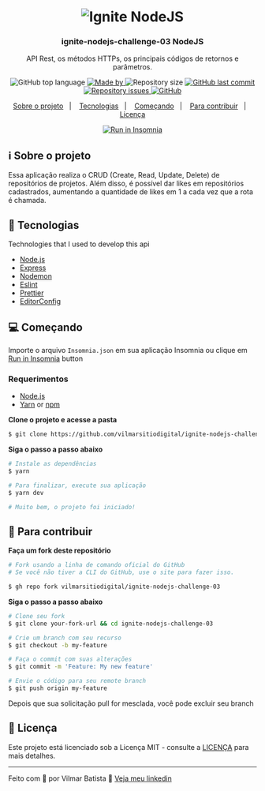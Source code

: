 <h1 align="center">
  <img alt="Ignite NodeJS" src="https://res.cloudinary.com/vilmarbatista/image/upload/v1635947944/Development/Ignite/nodejs_ignite_uxnujm.png" />
</h1>

<h3 align="center">
  ignite-nodejs-challenge-03 NodeJS
</h3>

<p align="center">API Rest, os métodos HTTPs, os principais códigos de retornos e parâmetros.</p>

<p align="center">
  <img alt="GitHub top language" src="https://img.shields.io/github/languages/top/vilmarsitiodigital/ignite-nodejs-challenge-03?color=%2300d561">

  <a href="https://www.linkedin.com/in/vilmarbatista/" target="_blank" rel="noopener noreferrer">
    <img alt="Made by" src="https://img.shields.io/badge/made%20by-vilmar-00d561">
  </a>

  <img alt="Repository size" src="https://img.shields.io/github/repo-size/vilmarsitiodigital/ignite-nodejs-challenge-03?color=%2300d561">

  <a href="https://github.com/vilmarsitiodigital/ignite-nodejs-challenge-03/commits/main">
    <img alt="GitHub last commit" src="https://img.shields.io/github/last-commit/vilmarsitiodigital/ignite-nodejs-challenge-03?color=%2300d561">
  </a>

  <a href="https://github.com/vilmarsitiodigital/ignite-nodejs-challenge-03/issues">
    <img alt="Repository issues" src="https://img.shields.io/github/issues/vilmarsitiodigital/ignite-nodejs-challenge-03?color=%2300d561">
  </a>

  <a href="https://github.com/vilmarsitiodigital/ignite-nodejs-challenge-03/blob/main/LICENSE">
    <img alt="GitHub" src="https://img.shields.io/github/license/vilmarsitiodigital/ignite-nodejs-challenge-03?color=%2300d561">
  </a>
</p>

<p align="center">
  <a href="#%EF%B8%8F-about-the-project">Sobre o projeto</a>&nbsp;&nbsp;&nbsp;|&nbsp;&nbsp;&nbsp;
  <a href="#-technologies">Tecnologias</a>&nbsp;&nbsp;&nbsp;|&nbsp;&nbsp;&nbsp;
  <a href="#-getting-started">Começando</a>&nbsp;&nbsp;&nbsp;|&nbsp;&nbsp;&nbsp;
  <a href="#-how-to-contribute">Para contribuir</a>&nbsp;&nbsp;&nbsp;|&nbsp;&nbsp;&nbsp;
  <a href="#-license">Licença</a>
</p>

<p id="insomniaButton" align="center">
  <a href="https://insomnia.rest/run/?label=RestInsomnia%20-%20VilmarBatistaf&uri=https%3A%2F%2Fgithub.com%2Fvilmarsitiodigital%2Fignite-nodejs-challenge-03%2Fblob%2Fmain%2FInsomnia.json" target="_blank"><img src="https://insomnia.rest/images/run.svg" alt="Run in Insomnia"></a>
</p>

## ℹ️ Sobre o projeto

Essa aplicação realiza o CRUD (Create, Read, Update, Delete) de repositórios de projetos. Além disso, é possível dar likes em repositórios cadastrados, aumentando a quantidade de likes em 1 a cada vez que a rota é chamada.

## 🚀 Tecnologias

Technologies that I used to develop this api

- [Node.js](https://nodejs.org/en/)
- [Express](https://expressjs.com/pt-br/)
- [Nodemon](https://www.npmjs.com/package/nodemon)
- [Eslint](https://eslint.org/)
- [Prettier](https://prettier.io/)
- [EditorConfig](https://editorconfig.org/)

## 💻 Começando

Importe o arquivo `Insomnia.json` em sua aplicação Insomnia ou clique em [Run in Insomnia](#insomniaButton) button

### Requerimentos

- [Node.js](https://nodejs.org/en/)
- [Yarn](https://classic.yarnpkg.com/) or [npm](https://www.npmjs.com/)

**Clone o projeto e acesse a pasta**

```bash
$ git clone https://github.com/vilmarsitiodigital/ignite-nodejs-challenge-03.git && cd ignite-nodejs-challenge-03
```

**Siga o passo a passo abaixo**

```bash
# Instale as dependências
$ yarn

# Para finalizar, execute sua aplicação
$ yarn dev

# Muito bem, o projeto foi iniciado!
```

## 🤔 Para contribuir

**Faça um fork deste repositório**

```bash
# Fork usando a linha de comando oficial do GitHub
# Se você não tiver a CLI do GitHub, use o site para fazer isso.

$ gh repo fork vilmarsitiodigital/ignite-nodejs-challenge-03
```

**Siga o passo a passo abaixo**

```bash
# Clone seu fork
$ git clone your-fork-url && cd ignite-nodejs-challenge-03

# Crie um branch com seu recurso
$ git checkout -b my-feature

# Faça o commit com suas alterações
$ git commit -m 'Feature: My new feature'

# Envie o código para seu remote branch
$ git push origin my-feature
```

Depois que sua solicitação pull for mesclada, você pode excluir seu branch

## 📝 Licença

Este projeto está licenciado sob a Licença MIT - consulte a [LICENÇA](LICENSE) para mais detalhes.

---

Feito com 💚 por Vilmar Batista 🤝 [Veja meu linkedin](https://www.linkedin.com/in/vilmarbatista/)

